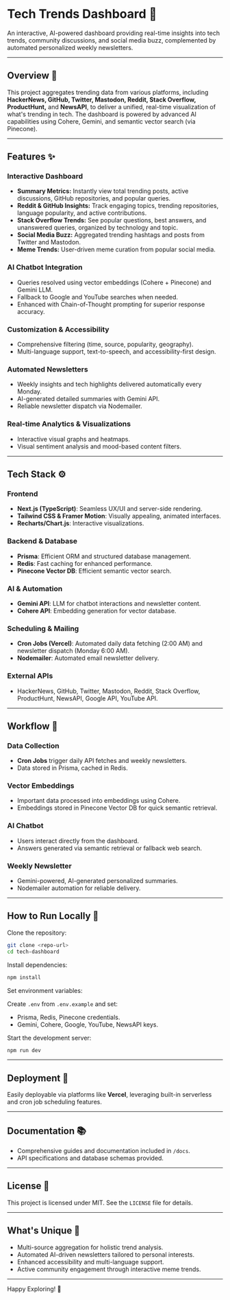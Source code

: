 # Tech Trends Dashboard 🚀

An interactive, AI-powered dashboard providing real-time insights into tech trends, community discussions, and social media buzz, complemented by automated personalized weekly newsletters.

---

## Overview 📌

This project aggregates trending data from various platforms, including **HackerNews, GitHub, Twitter, Mastodon, Reddit, Stack Overflow, ProductHunt,** and **NewsAPI**, to deliver a unified, real-time visualization of what's trending in tech. The dashboard is powered by advanced AI capabilities using Cohere, Gemini, and semantic vector search (via Pinecone).

---

## Features ✨

### Interactive Dashboard
- **Summary Metrics:** Instantly view total trending posts, active discussions, GitHub repositories, and popular queries.
- **Reddit & GitHub Insights:** Track engaging topics, trending repositories, language popularity, and active contributions.
- **Stack Overflow Trends:** See popular questions, best answers, and unanswered queries, organized by technology and topic.
- **Social Media Buzz:** Aggregated trending hashtags and posts from Twitter and Mastodon.
- **Meme Trends:** User-driven meme curation from popular social media.

### AI Chatbot Integration
- Queries resolved using vector embeddings (Cohere + Pinecone) and Gemini LLM.
- Fallback to Google and YouTube searches when needed.
- Enhanced with Chain-of-Thought prompting for superior response accuracy.

### Customization & Accessibility
- Comprehensive filtering (time, source, popularity, geography).
- Multi-language support, text-to-speech, and accessibility-first design.

### Automated Newsletters
- Weekly insights and tech highlights delivered automatically every Monday.
- AI-generated detailed summaries with Gemini API.
- Reliable newsletter dispatch via Nodemailer.

### Real-time Analytics & Visualizations
- Interactive visual graphs and heatmaps.
- Visual sentiment analysis and mood-based content filters.

---

## Tech Stack ⚙️

### Frontend
- **Next.js (TypeScript)**: Seamless UX/UI and server-side rendering.
- **Tailwind CSS & Framer Motion**: Visually appealing, animated interfaces.
- **Recharts/Chart.js**: Interactive visualizations.

### Backend & Database
- **Prisma**: Efficient ORM and structured database management.
- **Redis**: Fast caching for enhanced performance.
- **Pinecone Vector DB**: Efficient semantic vector search.

### AI & Automation
- **Gemini API**: LLM for chatbot interactions and newsletter content.
- **Cohere API**: Embedding generation for vector database.

### Scheduling & Mailing
- **Cron Jobs (Vercel)**: Automated daily data fetching (2:00 AM) and newsletter dispatch (Monday 6:00 AM).
- **Nodemailer**: Automated email newsletter delivery.

### External APIs
- HackerNews, GitHub, Twitter, Mastodon, Reddit, Stack Overflow, ProductHunt, NewsAPI, Google API, YouTube API.

---

## Workflow 🔄

### Data Collection
- **Cron Jobs** trigger daily API fetches and weekly newsletters.
- Data stored in Prisma, cached in Redis.

### Vector Embeddings
- Important data processed into embeddings using Cohere.
- Embeddings stored in Pinecone Vector DB for quick semantic retrieval.

### AI Chatbot
- Users interact directly from the dashboard.
- Answers generated via semantic retrieval or fallback web search.

### Weekly Newsletter
- Gemini-powered, AI-generated personalized summaries.
- Nodemailer automation for reliable delivery.

---

## How to Run Locally 🚧

Clone the repository:

```bash
git clone <repo-url>
cd tech-dashboard
```

Install dependencies:

```bash
npm install
```

Set environment variables:

Create `.env` from `.env.example` and set:

- Prisma, Redis, Pinecone credentials.
- Gemini, Cohere, Google, YouTube, NewsAPI keys.

Start the development server:

```bash
npm run dev
```

---

## Deployment 🚀

Easily deployable via platforms like **Vercel**, leveraging built-in serverless and cron job scheduling features.

---

## Documentation 📚

- Comprehensive guides and documentation included in `/docs`.
- API specifications and database schemas provided.


---

## License 📄

This project is licensed under MIT. See the `LICENSE` file for details.

---

## What's Unique 🌟

- Multi-source aggregation for holistic trend analysis.
- Automated AI-driven newsletters tailored to personal interests.
- Enhanced accessibility and multi-language support.
- Active community engagement through interactive meme trends.

---

Happy Exploring! 🎉

